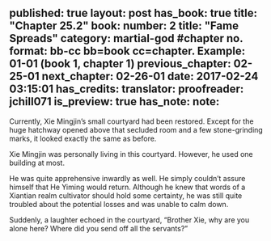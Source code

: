 published: true
layout: post
has_book: true
title: "Chapter 25.2"
book:
  number: 2
  title: "Fame Spreads"
category: martial-god
#chapter no. format: bb-cc bb=book cc=chapter. Example: 01-01 (book 1, chapter 1)
previous_chapter: 02-25-01
next_chapter: 02-26-01
date: 2017-02-24 03:15:01 
has_credits:
translator:
proofreader: jchill071
is_preview: true
has_note: 
note: 
---
Currently, Xie Mingjin’s small courtyard had been  restored. Except for the huge hatchway opened above that secluded room and a few stone-grinding marks, it looked exactly the same as before.

Xie Mingjin was personally living in this courtyard. However, he used one building at most.

He was quite apprehensive inwardly as well. He simply couldn’t assure himself that He Yiming would return. Although he knew that words of a Xiantian realm cultivator should hold some certainty, he was still quite troubled about the potential losses and was unable to calm down.

Suddenly, a laughter echoed in the courtyard, “Brother Xie, why are you alone here? Where did you send off all the servants?”
